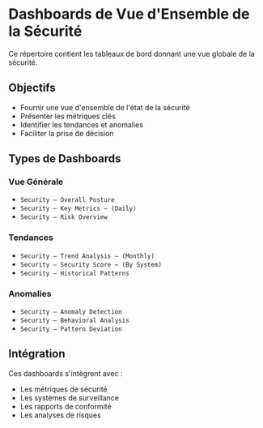 # Dashboards de Vue d'Ensemble de la Sécurité

Ce répertoire contient les tableaux de bord donnant une vue globale de la sécurité.

## Objectifs

- Fournir une vue d'ensemble de l'état de la sécurité
- Présenter les métriques clés
- Identifier les tendances et anomalies
- Faciliter la prise de décision

## Types de Dashboards

### Vue Générale

- `Security – Overall Posture`
- `Security – Key Metrics – (Daily)`
- `Security – Risk Overview`

### Tendances

- `Security – Trend Analysis – (Monthly)`
- `Security – Security Score – (By System)`
- `Security – Historical Patterns`

### Anomalies

- `Security – Anomaly Detection`
- `Security – Behavioral Analysis`
- `Security – Pattern Deviation`

## Intégration

Ces dashboards s'intègrent avec :

- Les métriques de sécurité
- Les systèmes de surveillance
- Les rapports de conformité
- Les analyses de risques
